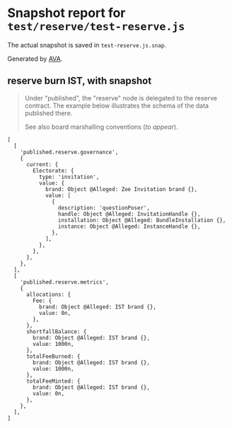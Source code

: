 # Snapshot report for `test/reserve/test-reserve.js`

The actual snapshot is saved in `test-reserve.js.snap`.

Generated by [AVA](https://avajs.dev).

## reserve burn IST, with snapshot

> Under "published", the "reserve" node is delegated to the reserve contract.
> The example below illustrates the schema of the data published there.
> 
> See also board marshalling conventions (_to appear_).

    [
      [
        'published.reserve.governance',
        {
          current: {
            Electorate: {
              type: 'invitation',
              value: {
                brand: Object @Alleged: Zoe Invitation brand {},
                value: [
                  {
                    description: 'questionPoser',
                    handle: Object @Alleged: InvitationHandle {},
                    installation: Object @Alleged: BundleInstallation {},
                    instance: Object @Alleged: InstanceHandle {},
                  },
                ],
              },
            },
          },
        },
      ],
      [
        'published.reserve.metrics',
        {
          allocations: {
            Fee: {
              brand: Object @Alleged: IST brand {},
              value: 0n,
            },
          },
          shortfallBalance: {
            brand: Object @Alleged: IST brand {},
            value: 1000n,
          },
          totalFeeBurned: {
            brand: Object @Alleged: IST brand {},
            value: 1000n,
          },
          totalFeeMinted: {
            brand: Object @Alleged: IST brand {},
            value: 0n,
          },
        },
      ],
    ]

